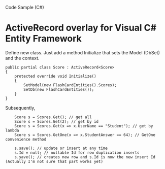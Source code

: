 Code Sample (C#)


ActiveRecord overlay for Visual C# Entity Framework
==================

Define new class. Just add a method Initialize that sets the Model (DbSet<TEntity>) and the context.

    public partial class Score : ActiveRecord<Score>
    {
        protected override void Initialize()
        {
            SetModel(new FlashCardEntities().Scores);
            SetDb(new FlashCardEntities());
        }
    }
    
Subsequently, 

        Score s = Scores.Get(); // get all
        Score s = Scores.Get(2); // get by id
        Score s = Scores.Get(x => x.UserName == "Student"); // get by lambda
        Score s = Scores.GetOne(x => x.StudentAnswer == 64); // GetOne convenience method
        
        s.save(); // update or insert at any time
        s.Id = null; // nullable Id for row duplication inserts
        s.save(); // creates new row and s.Id is now the new insert Id (Actually I'm not sure that part works yet)
